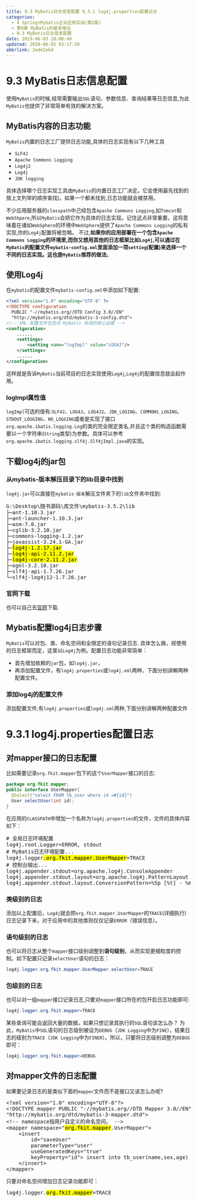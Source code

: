 ```yaml
---
title: 9.3 MyBatis日志信息配置 9.3.1 log4j.properties配置日志
categories: 
  - 4 Spring+Mybatis企业应用实战(第2版)
  - 第9章 MyBatis的基本用法
  - 9.3 MyBatis日志信息配置
date: 2019-06-03 20:00:49
updated: 2020-06-05 03:17:50
abbrlink: 2ed42ebd
---
```

# 9.3 MyBatis日志信息配置
使用`MyBatis`的时候,经常需要输出`SQL`语句、参数信息、查询结果等日志信息,为此`MyBatis`也提供了非常简单有效的解决方案。
## MyBatis内容的日志功能
`MyBatis`内置的日志工厂提供日志功能,具体的日志实现有以下几种工具
- `SLF4J`
- `Apache Commons Logging`
- `Log4j2`
- `Log4j`
- `JDK logging`

具体选择哪个日志实现工具由`MyBatis`的内置日志工厂决定。它会使用最先找到的按上文列举的顺序查找)。如果一个都未找到,日志功能就会被禁用。

不少应用服务器的`classpath`中己经包含`Apache Commons Logging`,如`Tomcat`和`WebShpere`,所以`MyBatis`会把它作为具体的日志实现。记住这点非常重要。这将意味着在诸如`WebSphere`的环境中`WebSphere`提供了`Apache Commons Logging`的私有实现,你的`Log4j`配置将被忽略。
不过,**如果你的应用部署在一个包含`Apache Commons Logging`的环境里,而你又想用其他的日志框架比如`Log4j`,可以通过在`MyBatis`的配置文件`mybatis-config.xml`里面添加一项`setting`(配置)来选择一个不同的日志实现。这也是`MyBatis`推荐的做法**。
## 使用Log4j
在`mybatis`的配置文件`mybatis-config.xml`中添加如下配置:
```xml
<?xml version="1.0" encoding="UTF-8" ?>
<!DOCTYPE configuration
  PUBLIC "-//mybatis.org//DTD Config 3.0//EN"
  "http://mybatis.org/dtd/mybatis-3-config.dtd">
<!-- XML 配置文件包含对 MyBatis 系统的核心设置 -->
<configuration>
    ......
    <settings>
        <setting name="logImpl" value="LOG4J"/>
    </settings>
    ......
</configuration>
```
这样就是告诉`MyBatis`当前项目的日志实现使用`Log4j`,`Log4j`的配置信息就会起作用。
### logImpl属性值
`logImpl`可选的值有:`SLF4J`、`LOG4J`、`LOG4J2`、`JDK_LOGING`、`COMMONS_LOGING`、`STDOUT_LOGGING`、`NO_LOGGING`或者是实现了接口`org.apache.ibatis.logging.Log`的类的完全限定类名,并且这个类的构造函数需要以一个字符串(`String`类型)为参数。具体可以参考`org.apache.ibatis.logging.slf4j.Slf4jImpl.java`的实现。

## 下载log4j的jar包
### 从mybatis-版本解压目录下的lib目录中找到
`log4j.jar`可以直接在`mybatis-版本`解压文件夹下的`lib`文件夹中找到:

<pre>
G:\Desktop\随书源码\库文件\mybatis-3.5.2\lib
├─ant-1.10.3.jar
├─ant-launcher-1.10.3.jar
├─asm-7.0.jar
├─cglib-3.2.10.jar
├─commons-logging-1.2.jar
├─javassist-3.24.1-GA.jar
├─<mark>log4j-1.2.17.jar</mark>
├─<mark>log4j-api-2.11.2.jar</mark>
├─<mark>log4j-core-2.11.2.jar</mark>
├─ognl-3.2.10.jar
├─slf4j-api-1.7.26.jar
└─slf4j-log4j12-1.7.26.jar
</pre>

### 官网下载
也可以自己去[官网](https://logging.apache.org/log4j/2.x/download.html)下载.

## Mybatis配置log4j日志步骤
`MyBatis`可以对包、类、命名空间和全限定的语句记录日志.
具体怎么做，视使用的日志框架而定，这里以`Log4j`为例。配置日志功能非常简单：
- 首先增加依赖的`jar`包，如`log4j.jar`，
- 再添加配置文件，有`log4j.properties`或`log4j.xml`两种，下面分别讲解两种配置文件。

### 添加log4j的配置文件
添加配置文件,有`log4j.properties`或`log4j.xml`两种,下面分别讲解两种配置文件
# 9.3.1 log4j.properties配置日志
## 对mapper接口的日志配置
比如需要记录`org.fkit.mapper`包下的这个`UserMapper`接口的日志:
```java
package org.fkit.mapper;
public interface UserMapper{
  @Select("select FROM tb_user where id =#{id}")
  User selectUser(int id);
}
```
在应用的`CLASSPATH`中增加一个名称为`log4j.properties`的文件，文件的具体内容如下：

<pre>
&#35; 全局日志环境配置
log4j.root.Logger=ERROR, stdout
&#35; MyBatis日志环境配置...
log4j.logger<mark>.org.fkit.mapper.UserMapper</mark>=TRACE
&#35; 控制台输出...
log4j.appender.stdout=org.apache.log4j.ConsoleAppender
log4j.appender.stdout.layout=org.apache.log4j.PatternLayout
log4j.appender.stdout.layout.ConversionPattern=%5p [%t] - %m%n
</pre>

### 类级别的日志
添加以上配置后，`Log4j`就会把`org.fkit.mapper.UserMapper`的`TRACE`(详细执行)日志记录下来，对于应用中的其他类则仅仅记录`ERROR`（错误信息）。

### 语句级别的日志
也可以将日志从整个`mapper`接口级别调整到**语句级别**，从而实现更细粒度的控制。如下配置只记录`selectUser`语句的日志：
```java
log4j.logger.org.fkit.mapper.UserMapper.selectUser=TRACE
```
### 包级别的日志
也可以对一组`mapper`接口记录日志,只要对`mapper`接口所在的包开启日志功能即可:
```java
log4j.logger.org.fkit.mapper=TRACE
```
某些查询可能会返回大量的数据，如果只想记录其执行的`SQL`语句该怎么办？ 为此，`MyBatis`中`SQL`语句的日志级别被设为`DEBUG`（`JDK Logging`中为`FINE`），结果日志的级别为`TRACE`（`JDK Logging`中为`FINER`）。所以，只要将日志级别调整为`DEBUG`即可：
```java
log4j.logger.org.fkit.mapper=DEBUG
```
## 对mapper文件的日志配置
如果要记录日志的是类似下面的`mapper`文件而不是接口又该怎么办呢?

<pre>
&lt;?xml version="1.0" encoding="UTF-8"?&gt;
&lt;!DOCTYPE mapper PUBLIC "-//mybatis.org//DTD Mapper 3.0//EN" 
"http://mybatis.org/dtd/mybatis-3-mapper.dtd"&gt;
&lt;!-- namespace指用户自定义的命名空间。 --&gt;
&lt;mapper namespace="<mark>org.fkit.mapper</mark>.UserMapper"&gt;
    &lt;insert
        id="saveUser"
        parameterType="user"
        useGeneratedKeys="true"
        keyProperty="id"&gt; insert into tb_user(name,sex,age) values(#{name},#{sex},#{age})
    &lt;/insert&gt;
&lt;/mapper&gt;
</pre>

只要对命名空间增加日志记录功能即可：

<pre>
log4j.logger.<mark>org.fkit.mapper</mark>=TRACE
</pre>